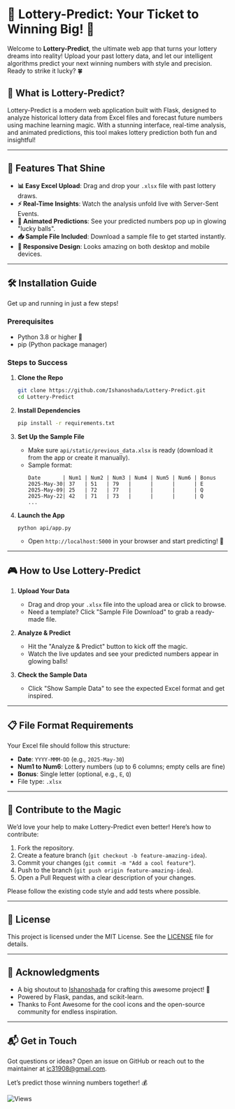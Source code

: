 
# 🎰 Lottery-Predict: Your Ticket to Winning Big! 🎉

Welcome to **Lottery-Predict**, the ultimate web app that turns your lottery dreams into reality! Upload your past lottery data, and let our intelligent algorithms predict your next winning numbers with style and precision. Ready to strike it lucky? 🍀

## 🌟 What is Lottery-Predict?

Lottery-Predict is a modern web application built with Flask, designed to analyze historical lottery data from Excel files and forecast future numbers using machine learning magic. With a stunning interface, real-time analysis, and animated predictions, this tool makes lottery prediction both fun and insightful!

---

## 🚀 Features That Shine

- **📊 Easy Excel Upload**: Drag and drop your `.xlsx` file with past lottery draws.
- **⚡ Real-Time Insights**: Watch the analysis unfold live with Server-Sent Events.
- **🎲 Animated Predictions**: See your predicted numbers pop up in glowing "lucky balls".
- **📥 Sample File Included**: Download a sample file to get started instantly.
- **📱 Responsive Design**: Looks amazing on both desktop and mobile devices.

---

## 🛠️ Installation Guide

Get up and running in just a few steps!

### Prerequisites
- Python 3.8 or higher 🐍
- pip (Python package manager)

### Steps to Success
1. **Clone the Repo**
   ```bash
   git clone https://github.com/Ishanoshada/Lottery-Predict.git
   cd Lottery-Predict
   ```

2. **Install Dependencies**
   ```bash
   pip install -r requirements.txt
   ```

3. **Set Up the Sample File**
   - Make sure `api/static/previous_data.xlsx` is ready (download it from the app or create it manually).
   - Sample format:
     ```
     Date       | Num1 | Num2 | Num3 | Num4 | Num5 | Num6 | Bonus
     2025-May-30| 37   | 51   | 79   |      |      |      | E
     2025-May-09| 25   | 72   | 77   |      |      |      | Q
     2025-May-22| 42   | 71   | 73   |      |      |      | Q
     ...
     ```

4. **Launch the App**
   ```bash
   python api/app.py
   ```
   - Open `http://localhost:5000` in your browser and start predicting! 🎯

---

## 🎮 How to Use Lottery-Predict

1. **Upload Your Data**
   - Drag and drop your `.xlsx` file into the upload area or click to browse.
   - Need a template? Click "Sample File Download" to grab a ready-made file.

2. **Analyze & Predict**
   - Hit the "Analyze & Predict" button to kick off the magic.
   - Watch the live updates and see your predicted numbers appear in glowing balls!

3. **Check the Sample Data**
   - Click "Show Sample Data" to see the expected Excel format and get inspired.

---

## 📋 File Format Requirements

Your Excel file should follow this structure:
- **Date**: `YYYY-MMM-DD` (e.g., `2025-May-30`)
- **Num1 to Num6**: Lottery numbers (up to 6 columns; empty cells are fine)
- **Bonus**: Single letter (optional, e.g., `E`, `Q`)
- File type: `.xlsx`

---

## 🤝 Contribute to the Magic

We’d love your help to make Lottery-Predict even better! Here’s how to contribute:

1. Fork the repository.
2. Create a feature branch (`git checkout -b feature-amazing-idea`).
3. Commit your changes (`git commit -m "Add a cool feature"`).
4. Push to the branch (`git push origin feature-amazing-idea`).
5. Open a Pull Request with a clear description of your changes.

Please follow the existing code style and add tests where possible.

---

## 📜 License

This project is licensed under the MIT License. See the [LICENSE](LICENSE) file for details.

---

## 🙌 Acknowledgments

- A big shoutout to [Ishanoshada](https://github.com/Ishanoshada/) for crafting this awesome project! 👏
- Powered by Flask, pandas, and scikit-learn.
- Thanks to Font Awesome for the cool icons and the open-source community for endless inspiration.

---

## 📬 Get in Touch

Got questions or ideas? Open an issue on GitHub or reach out to the maintainer at [ic31908@gmail.com](mailto:ic31908@gmail.com).

Let’s predict those winning numbers together! 💰

![Views](https://dynamic-repo-badges.vercel.app/svg/count/6/Repository%20Views/lottery-predict)